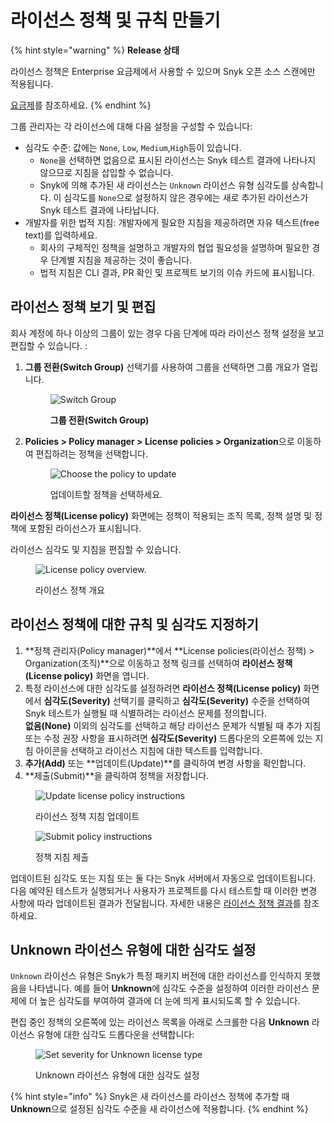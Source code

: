 # 라이선스 정책 및 규칙 만들기

{% hint style="warning" %}
**Release 상태**

라이선스 정책은 Enterprise 요금제에서 사용할 수 있으며 Snyk 오픈 소스 스캔에만 적용됩니다.

[요금제](https://snyk.io/plans)를 참조하세요.
{% endhint %}

그룹 관리자는 각 라이선스에 대해 다음 설정을 구성할 수 있습니다:

* 심각도 수준: 값에는 `None`, `Low`, `Medium`,`High`등이 있습니다.
  * `None`을 선택하면 없음으로 표시된 라이선스는 Snyk 테스트 결과에 나타나지 않으므로 지침을 삽입할 수 없습니다.
  * Snyk에 의해 추가된 새 라이선스는 `Unknown` 라이선스 유형 심각도를 상속합니다. 이 심각도를 `None`으로 설정하지 않은 경우에는 새로 추가된 라이선스가 Snyk 테스트 결과에 나타납니다.
* 개발자를 위한 법적 지침: 개발자에게 필요한 지침을 제공하려면 자유 텍스트(free text)를 입력하세요.
  * 회사의 구체적인 정책을 설명하고 개발자의 협업 필요성을 설명하며 필요한 경우 단계별 지침을 제공하는 것이 좋습니다.
  * 법적 지침은 CLI 결과, PR 확인 및 프로젝트 보기의 이슈 카드에 표시됩니다.

## 라이선스 정책 보기 및 편집

회사 계정에 하나 이상의 그룹이 있는 경우 다음 단계에 따라 라이선스 정책 설정을 보고 편집할 수 있습니다. :

1.  **그룹 전환(Switch Group)** 선택기를 사용하여 그룹을 선택하면 그룹 개요가 열립니다.

    <figure><img src="../../../.gitbook/assets/license_choose-group_19oct2022.png" alt="Switch Group"><figcaption><p><strong>그룹 전환(Switch Group)</strong> </p></figcaption></figure>
2.  **Policies > Policy manager > License policies > Organization**으로 이동하여 편집하려는 정책을 선택합니다.

    <figure><img src="../../../.gitbook/assets/policy_license_18oct2022.png" alt="Choose the policy to update"><figcaption><p>업데이트할 정책을 선택하세요.</p></figcaption></figure>

**라이선스 정책(License policy)** 화면에는 정책이 적용되는 조직 목록, 정책 설명 및 정책에 포함된 라이선스가 표시됩니다.

라이선스 심각도 및 지침을 편집할 수 있습니다.

<figure><img src="../../../.gitbook/assets/choose-org_customize_19oct2022.png" alt="License policy overview."><figcaption><p>라이선스 정책 개요</p></figcaption></figure>

## 라이선스 정책에 대한 규칙 및 심각도 지정하기

1. **정책 관리자(Policy manager)**에서 **License policies(라이선스 정책) > Organization(조직)**으로 이동하고 정책 링크를 선택하여 **라이선스 정책(License policy)** 화면을 엽니다.
2. 특정 라이선스에 대한 심각도를 설정하려면 **라이선스 정책(License policy)** 화면에서 **심각도(Severity)** 선택기를 클릭하고 **심각도(Severity)** 수준을 선택하여 Snyk 테스트가 실행될 때 식별하려는 라이선스 문제를 정의합니다.\
   **없음(None)** 이외의 심각도를 선택하고 해당 라이선스 문제가 식별될 때 추가 지침 또는 수정 권장 사항을 표시하려면 **심각도(Severity)** 드롭다운의 오른쪽에 있는 지침 아이콘을 선택하고 라이선스 지침에 대한 텍스트를 입력합니다.
3. **추가(Add)** 또는 **업데이트(Update)**를 클릭하여 변경 사항을 확인합니다.
4. **제출(Submit)**을 클릭하여 정책을 저장합니다.

<figure><img src="../../../.gitbook/assets/policy-severity-instructions-x_06oct2022 (1).png" alt="Update license policy instructions"><figcaption><p>라이선스 정책 지침 업데이트</p></figcaption></figure>

<figure><img src="../../../.gitbook/assets/policy-severity-instructions-2_06oct2022.png" alt="Submit policy instructions"><figcaption><p>정책 지침 제출</p></figcaption></figure>

업데이트된 심각도 또는 지침 또는 둘 다는 Snyk 서버에서 자동으로 업데이트됩니다. 다음 예약된 테스트가 실행되거나 사용자가 프로젝트를 다시 테스트할 때 이러한 변경 사항에 따라 업데이트된 결과가 전달됩니다. 자세한 내용은 [라이선스 정책 결과](license-policy-results.md)를 참조하세요.

## Unknown 라이선스 유형에 대한 심각도 설정

`Unknown` 라이선스 유형은 Snyk가 특정 패키지 버전에 대한 라이선스를 인식하지 못했음을 나타냅니다. 예를 들어 **Unknown**에 심각도 수준을 설정하여 이러한 라이선스 문제에 더 높은 심각도를 부여하여 결과에 더 눈에 띄게 표시되도록 할 수 있습니다.

편집 중인 정책의 오른쪽에 있는 라이선스 목록을 아래로 스크롤한 다음 **Unknown** 라이선스 유형에 대한 심각도 드롭다운을 선택합니다:

<div align="left">

<figure><img src="../../../.gitbook/assets/Screenshot 2023-05-12 at 10.42.12.png" alt="Set severity for Unknown license type"><figcaption><p>Unknown 라이선스 유형에 대한 심각도 설정</p></figcaption></figure>

</div>

{% hint style="info" %}
Snyk은 새 라이선스를 라이선스 정책에 추가할 때 **Unknown**으로 설정된 심각도 수준을 새 라이선스에 적용합니다.
{% endhint %}
